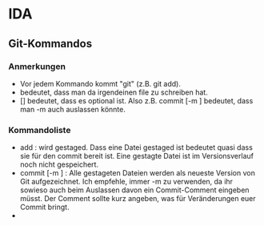 # IDA

## Git-Kommandos

<!--- TODO: Noch andere Beispiele außer <file> -->

### Anmerkungen

* Vor jedem Kommando kommt "git" (z.B. git add). 
* <file> bedeutet, dass man da irgendeinen file zu schreiben hat. 
* [<irgendwas>] bedeutet, dass es optional ist. Also z.B. commit [-m <comment>] bedeutet, dass man -m <comment> auch auslassen könnte.

### Kommandoliste

* add <file>: <file> wird gestaged. Dass eine Datei gestaged ist bedeutet quasi dass sie für den commit bereit ist. Eine gestagte Datei ist im Versionsverlauf noch nicht gespeichert.
* commit [-m <comment>] <file>: Alle gestageten Dateien werden als neueste Version von Git aufgezeichnet. Ich empfehle, immer -m <comment> zu verwenden, da ihr sowieso auch beim Auslassen davon ein
Commit-Comment eingeben müsst. Der Comment sollte kurz angeben, was für Veränderungen euer Commit bringt.
* 

